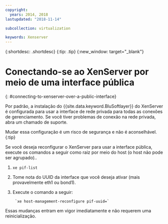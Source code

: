 ```yaml
---
copyright:
  years: 2014, 2018
lastupdated: "2018-11-14"

subcollection: virtualization

keywords: Xenserver
---
```

{:shortdesc: .shortdesc}
{:tip: .tip}
{:new_window: target="_blank"}

# Conectando-se ao XenServer por meio de uma interface pública
{: #connecting-to-xenserver-over-a-public-interface}

Por padrão, a instalação do {{site.data.keyword.BluSoftlayer}} do XenServer é configurada para usar a interface de rede privada para todas as conexões de gerenciamento. Se você tiver problemas de conexão na rede privada, abra um chamado de suporte.

Mudar essa configuração é um risco de segurança e não é aconselhável.
{:tip}

Se você deseja reconfigurar o XenServer para usar a interface pública, execute os comandos a seguir como raiz por meio do host (o host não pode ser agrupado)..

1. `xe pif-list`

2. Tome nota do UUID da interface que você deseja ativar (mais provavelmente eth1 ou bond1).

3. Execute o comando a seguir:

        `xe host-management-reconfigure pif-uuid=`

Essas mudanças entram em vigor imediatamente e não requerem uma reinicialização.
